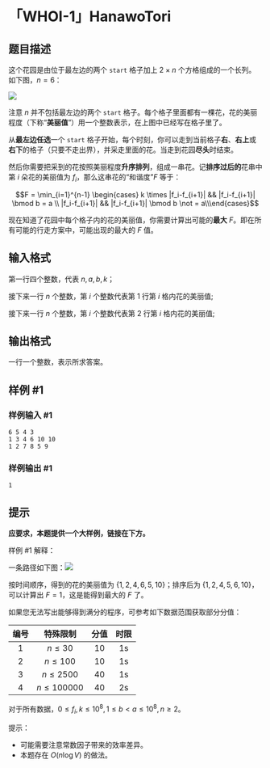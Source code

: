 # 「WHOI-1」HanawoTori

## 题目描述

这个花园是由位于最左边的两个 $\texttt{start}$ 格子加上 $2 \times n$ 个方格组成的一个长列。如下图，$n=6$：


![](https://i.bmp.ovh/imgs/2022/04/07/405bb9192e6cf6d9.png)

注意 $n$ 并不包括最左边的两个 $\texttt{start}$ 格子。每个格子里面都有一棵花，花的美丽程度（下称“**美丽值**”）用一个整数表示，在上图中已经写在格子里了。


从**最左边任选**一个 $\texttt{start}$ 格子开始，每个时刻，你可以走到当前格子**右**、**右上**或**右下**的格子（只要不走出界），并采走里面的花。当走到花园**尽头**时结束。

然后你需要把采到的花按照美丽程度**升序排列**，组成一串花。记**排序过后的**花串中第 $i$ 朵花的美丽值为 $f_i$，那么这串花的“和谐度”$F$ 等于：

$$F = \min_{i=1}^{n-1} \begin{cases} k \times |f_i-f_{i+1}| && |f_i-f_{i+1}| \bmod  b = a \\ |f_i-f_{i+1}| && |f_i-f_{i+1}| \bmod  b  \not = a\\\end{cases}$$

现在知道了花园中每个格子内的花的美丽值，你需要计算出可能的**最大** $F$。即在所有可能的行走方案中，可能出现的最大的 $F$ 值。

## 输入格式

第一行四个整数，代表 $n,a,b,k$；

接下来一行 $n$ 个整数，第 $i$ 个整数代表第 $1$ 行第 $i$ 格内花的美丽值;

接下来一行 $n$ 个整数，第 $i$ 个整数代表第 $2$ 行第 $i$ 格内花的美丽值;


## 输出格式

一行一个整数，表示所求答案。


## 样例 #1

### 样例输入 #1
```
6 5 4 3
1 3 4 6 10 10
1 2 7 8 5 9
```

### 样例输出 #1

```
1
```

## 提示

**应要求，本题提供一个大样例，链接在下方。**

样例 #1 解释：

一条路径如下图：![](https://i.bmp.ovh/imgs/2022/04/07/84cfe7c13c0d33c1.png)

按时间顺序，得到的花的美丽值为 $\{1,2,4,6,5,10\}$；排序后为 $\{1,2,4,5,6,10\}$，可以计算出 $F=1$，这是能得到最大的 $F$ 了。

如果您无法写出能够得到满分的程序，可参考如下数据范围获取部分分值：

| 编号 | 特殊限制 | 分值 | 时限 | 
| :----------: | :----------: | :----------: | :----------: |
| 1 | $n \leq 30$ | 10 | 1s |
| 2 | $n\leq 100$ | 10 | 1s |
| 3 | $n \leq 2500$ | 40 | 1s |
| 4 | $n \leq 100000$ | 40 | 2s |

对于所有数据，$0 \leq f_i,k \leq 10^{8},1  \leq b < a \leq 10^8,n \ge 2$。

提示：

- 可能需要注意常数因子带来的效率差异。
- 本题存在 $O(n \log V)$ 的做法。

